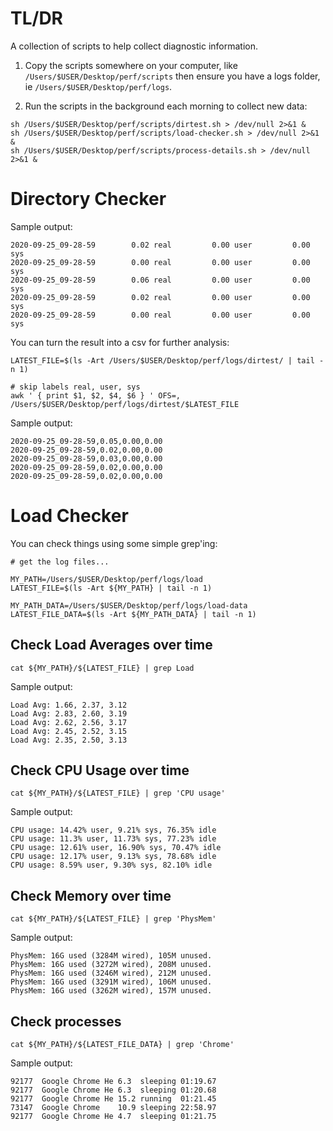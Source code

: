 # TL/DR

A collection of scripts to help collect diagnostic information.


1. Copy the scripts somewhere on your computer, like `/Users/$USER/Desktop/perf/scripts` then ensure you have a logs folder, ie `/Users/$USER/Desktop/perf/logs`.

2. Run the scripts in the background each morning to collect new data:

```
sh /Users/$USER/Desktop/perf/scripts/dirtest.sh > /dev/null 2>&1 &
sh /Users/$USER/Desktop/perf/scripts/load-checker.sh > /dev/null 2>&1 &
sh /Users/$USER/Desktop/perf/scripts/process-details.sh > /dev/null 2>&1 &
```

# Directory Checker

Sample output:

```
2020-09-25_09-28-59        0.02 real         0.00 user         0.00 sys
2020-09-25_09-28-59        0.00 real         0.00 user         0.00 sys
2020-09-25_09-28-59        0.06 real         0.00 user         0.00 sys
2020-09-25_09-28-59        0.02 real         0.00 user         0.00 sys
2020-09-25_09-28-59        0.00 real         0.00 user         0.00 sys
```

You can turn the result into a csv for further analysis:

```
LATEST_FILE=$(ls -Art /Users/$USER/Desktop/perf/logs/dirtest/ | tail -n 1)

# skip labels real, user, sys
awk ' { print $1, $2, $4, $6 } ' OFS=, /Users/$USER/Desktop/perf/logs/dirtest/$LATEST_FILE
```

Sample output:

```
2020-09-25_09-28-59,0.05,0.00,0.00
2020-09-25_09-28-59,0.02,0.00,0.00
2020-09-25_09-28-59,0.03,0.00,0.00
2020-09-25_09-28-59,0.02,0.00,0.00
2020-09-25_09-28-59,0.02,0.00,0.00
```

# Load Checker

You can check things using some simple grep'ing:

```
# get the log files...

MY_PATH=/Users/$USER/Desktop/perf/logs/load
LATEST_FILE=$(ls -Art ${MY_PATH} | tail -n 1)

MY_PATH_DATA=/Users/$USER/Desktop/perf/logs/load-data
LATEST_FILE_DATA=$(ls -Art ${MY_PATH_DATA} | tail -n 1)
```

## Check Load Averages over time

`cat ${MY_PATH}/${LATEST_FILE} | grep Load`

Sample output:

```
Load Avg: 1.66, 2.37, 3.12
Load Avg: 2.83, 2.60, 3.19
Load Avg: 2.62, 2.56, 3.17
Load Avg: 2.45, 2.52, 3.15
Load Avg: 2.35, 2.50, 3.13
```

## Check CPU Usage over time

`cat ${MY_PATH}/${LATEST_FILE} | grep 'CPU usage'`

Sample output:

```
CPU usage: 14.42% user, 9.21% sys, 76.35% idle
CPU usage: 11.3% user, 11.73% sys, 77.23% idle
CPU usage: 12.61% user, 16.90% sys, 70.47% idle
CPU usage: 12.17% user, 9.13% sys, 78.68% idle
CPU usage: 8.59% user, 9.30% sys, 82.10% idle
```


## Check Memory over time

`cat ${MY_PATH}/${LATEST_FILE} | grep 'PhysMem'`

Sample output:

```
PhysMem: 16G used (3284M wired), 105M unused.
PhysMem: 16G used (3272M wired), 208M unused.
PhysMem: 16G used (3246M wired), 212M unused.
PhysMem: 16G used (3291M wired), 106M unused.
PhysMem: 16G used (3262M wired), 157M unused.
```

## Check processes

`cat ${MY_PATH}/${LATEST_FILE_DATA} | grep 'Chrome'`

Sample output:
 
```
92177  Google Chrome He 6.3  sleeping 01:19.67
92177  Google Chrome He 6.3  sleeping 01:20.68
92177  Google Chrome He 15.2 running  01:21.45
73147  Google Chrome    10.9 sleeping 22:58.97
92177  Google Chrome He 4.7  sleeping 01:21.75
```


